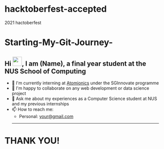 # hacktoberfest-accepted
2021 hactoberfest 
# Starting-My-Git-Journey-

## Hi <img src="https://raw.githubusercontent.com/iampavangandhi/iampavangandhi/master/gifs/Hi.gif" width="30px">, I am (Name), a final year student at the NUS School of Computing

- 🏢 I'm currently interning at [Atomionics](https://www.sginnovate.com/investments/atomionics) under the SGInnovate programme
- 👯 I'm happy to collaborate on any web development or data science project
- 💬 Ask me about my experiences as a Computer Science student at NUS and my previous internships
- 📫 How to reach me: 
     - Personal: your@gmail.com
     * * *

# THANK YOU!
